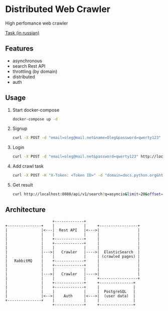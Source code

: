 # Distributed Web Crawler
High perfomance web crawler

[Task (in russian)](task.md)

## Features
- asynchronous
- search Rest API
- throttling (by domain)
- distributed
- auth

## Usage
1. Start docker-compose
    ```bash
    docker-compose up -d
    ```
2. Signup
    ```bash
    curl -X POST -d "email=oleg@mail.net&name=Oleg&password=qwerty123" http://localhost:8080/api/v1/signup
    ```
3. Login
    ```bash
    curl -X POST -d "email=oleg@mail.net&password=qwerty123" http://localhost:8080/api/v1/login
    ```
4. Add crawl task
    ```bash
    curl -X POST -H "X-Token: <Token ID>" -d "domain=docs.python.org&https=1" http://localhost:8080/api/v1/index
    ```
5. Get result
    ```bash
    curl http://localhost:8080/api/v1/search?q=asyncio&limit=20&offset=5
    ```

## Architecture
```
                     +-------------+                      
+---------------+    |             |     +-----------------+
|               |<---|  Rest API   |<--->|                 |
|               |    |             |     |                 |
|               |    +-------------+     |                 |
|               |    +-------------+     |                 |
|               |    |             |     |                 |
|               |--->|   Crawler   |---->|  ElasticSearch  |
|               |    |             |     | (crawled pages) |
|   RabbitMQ    |    +-------------+     |                 |
|               |    +-------------+     |                 |
|               |    |             |     |                 |
|               |--->|   Crawler   |---->|                 |
|               |    |             |     +-----------------+
|               |    +-------------+     +---------------+ 
|               |    +-------------+     |               |
|               |    |             |     |  PostgreSQL   |
|               |<-->|    Auth     |<--->|  (user data)  |
+---------------+    |             |     |               |
                     +-------------+     +---------------+
```
